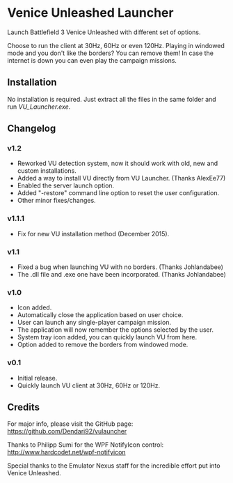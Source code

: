 # Venice Unleashed Launcher

Launch Battlefield 3 Venice Unleashed with different set of options.

Choose to run the client at 30Hz, 60Hz or even 120Hz. Playing in windowed mode and you don't like the borders? You can remove them! In case the internet is down you can even play the campaign missions.

## Installation

No installation is required. Just extract all the files in the same folder and run *VU_Launcher.exe*.

## Changelog

### v1.2
* Reworked VU detection system, now it should work with old, new and custom installations.
* Added a way to install VU directly from VU Launcher. (Thanks AlexEe77)
* Enabled the server launch option.
* Added "-restore" command line option to reset the user configuration.
* Other minor fixes/changes.

### v1.1.1
* Fix for new VU installation method (December 2015).

### v1.1
* Fixed a bug when launching VU with no borders. (Thanks Johlandabee)
* The .dll file and .exe one have been incorporated. (Thanks Johlandabee)

### v1.0
* Icon added.
* Automatically close the application based on user choice.
* User can launch any single-player campaign mission.
* The application will now remember the options selected by the user.
* System tray icon added, you can quickly launch VU from here.
* Option added to remove the borders from windowed mode.

### v0.1
* Initial release.
* Quickly launch VU client at 30Hz, 60Hz or 120Hz.

## Credits

For major info, please visit the GitHub page: https://github.com/Dendari92/vulauncher

Thanks to Philipp Sumi for the WPF NotifyIcon control: http://www.hardcodet.net/wpf-notifyicon

Special thanks to the Emulator Nexus staff for the incredible effort put into Venice Unleashed.
